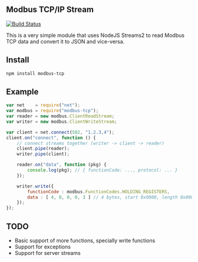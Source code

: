## Modbus TCP/IP Stream

[![Build Status](https://secure.travis-ci.org/dresende/node-modbus-tcp.png?branch=master)](http://travis-ci.org/dresende/node-modbus-tcp)

This is a very simple module that uses NodeJS Streams2 to read Modbus TCP data and convert it to JSON and vice-versa.

## Install

```sh
npm install modbus-tcp
```

## Example

```js
var net    = require("net");
var modbus = require("modbus-tcp");
var reader = new modbus.ClientReadStream;
var writer = new modbus.ClientWriteStream;

var client = net.connect(502, "1.2.3,4");
client.on("connect", function () {
    // connect streams together (writer -> client -> reader)
    client.pipe(reader);
    writer.pipe(client);

    reader.on("data", function (pkg) {
        console.log(pkg); // { functionCode: ..., protocol: ... }
    });

    writer.write({
        functionCode : modbus.FunctionCodes.HOLDING_REGISTERS,
        data : [ 4, 0, 0, 0, 3 ] // 4 bytes, start 0x0000, length 0x0003
    });
});
```

## TODO

- Basic support of more functions, specially write functions
- Support for exceptions
- Support for server streams
